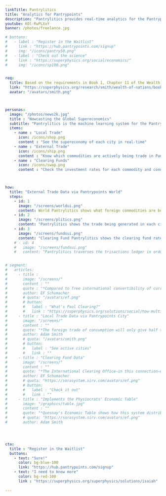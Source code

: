 ```yaml
---
linkTitle: Pantrylitics
title: "Analytics for Pantrypoints"
description: "Pantrylitics provides real-time analytics for the Pantrypoints System"
youtube: KOl-RwPLXxY
banner: /photos/freelance.jpg

# buttons:
#   - label : "Register in the Waitlist"
#     link : "https://hub.pantrypoints.com/signup"
#     img: "/icons/pantry50.png"
#   - label : "Check out the science"
#     link : "https://superphysics.org/social/economics/"
#     img: "/icons/sp100.png"


req:
  title: Based on the requirements in Book 1, Chapter 11 of the Wealth of Nations
  link: "https://superphysics.org/research/smith/wealth-of-nations/book-1/chapter-11/part-3b-d1a2"
  avatar: "/avatars/smith.png"



personas:
  image: "/photos/news2k.jpg"
  title : "Nowcasting the Global Supereconomics"
  subtitle: "Pantrylitics is the machine learning system for the Pantry Network"
  items:
    - name : "Local Trade"
      icon: /icons/shop.png
      content : "See the supereconomy of each city in real-time"
    - name : "External Trade"
      icon: /icons/ship.png    
      content : "Know which commodities are actively being trade in Pantrypoints World"
    - name : "Clearing Funds"
      icon: /icons/swap.png
      content : "Check the investment rates for each commodity and connect to Pantrypoints Invest"



how:
  title: "External Trade Data via Pantrypoints World"
  steps:
    - id: 1
      image: "/screens/worldui.png"
      content: World Pantrylitics shows what foreign commodities are being bought and sold between participating countries. This will prevent speculation and currency fluctuations
    - id: 2
      image: "/screens/plitics.png"
      content: "Pantrylitics shows the trade being generated in each city: services, products, real estate, etc. This helps people know where goods and services are lacking or overabundant"
    - id: 3
      image: "/screens/fundsui.png"
      content: "Clearing Fund Pantrylitics shows the clearing fund rates for various commodities in each Pantrypoints City and in Pantrypoints World. This will allow people to invest directly in productive labor"      
    # - id: 4
    #   image: "/screens/fundsui.png"
    #   content: "Pantrylitics traverses the trisactions ledger in order to create a real-time 'economic table' of the local economy"


# segment:
#   articles:
#     - title : 
#       image: "/screens/"
#       content : ""
#       quote : "*Compared to free international convertibility of currencies, Pool Clearing offers at least one outstanding advantage: **its inner mechanism tends to overcome temporary disequilibrium situations in international exchange by expansion instead of restriction**. The buyer is given the first move in the game.*"
#       author: EF Schumacher
#       # quota: "/avatars/ef.png"
#       # button:
#       #   label : "What's Pool Clearing?"
#       #   link : "https://superphysics.org/solutions/social/how-multilateral-pool-clearing-can-solve-currency-crises"
#     - title : "Local Trade Data via Pantrypoints City"
#       image: "/screens/"
#       content : ""
#       quote: "*The foreign trade of consumption will only give half the encouragement to national industry as the home trade, even if its returns were as quick as the home-trade.*"
#       author: Adam Smith
#       # quota: "/avatars/smith.png"      
#       # button:
#       #   label : "See active cities"
#       #   link : ""
#     - title : "Clearing Fund Data"
#       image: "/screens/"
#       content : ""
#       quote: "*The International Clearing Office—in this connection—does not require any special powers. It is not an agency for control. It is a purely administrative body, the central accounting office for the different National Clearing Funds*"
#       author: EF Schumacher
#       # quota: "https://sorasystem.sirv.com/avatars/ef.png"
#       # button:
#       #   label : "Check it out"
#       #   link : ""
#     - title : "Implements the Physiocrats' Economic Table"
#       image: "/graphics/table.jpg"
#       content : ""
#       quote: "*Quesnay's Economic Table shows how this system distributes the total produce of the land among the three classes, and how the labour of the unproductive class only replaces the value of its own consumption without increasing value of that total*"
#       # quota: "https://sorasystem.sirv.com/avatars/ef.png"
#       author: Adam Smith




cta:
  title : "Register in the Waitlist"
  buttons:
    - text: "Sure!"
      color: bg-blue-100
      link: "https://hub.pantrypoints.com/signup"
    - text: "I need to know more"
      color: bg-red-100    
      link : "https://superphysics.org/superphysics/solutions/isaiah"
  
---
```

